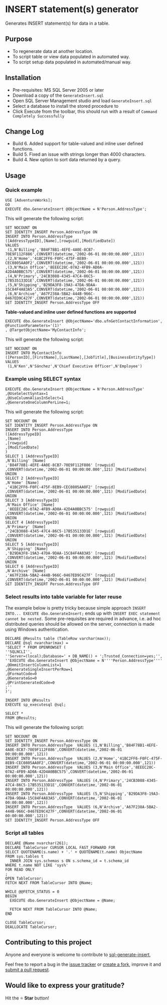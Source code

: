 # INSERT statement(s) generator #
Generates INSERT statement(s) for data in a table.

## Purpose ##
- To regenerate data at another location.
- To script table or view data populated in automated way.
- To script setup data populated in automated/manual way.

## Installation ##

* Pre-requisites: MS SQL Server 2005 or later
* Download a copy of the `GenerateInsert.sql`
* Open SQL Server Management studio and load `GenerateInsert.sql`
* Select a database to install the stored procedure to
* Click Execute from the toolbar, this should run with a result of `Command Completely Successfully`

## Change Log ##

- Build 6. Added support for table-valued and inline user defined functions.
- Build 5. Fixed an issue with strings longer than 4000 characters.
- Build 4. New option to sort data returned by a query.

## Usage ##

### Quick example ###

```
USE [AdventureWorks];
GO
EXECUTE dbo.GenerateInsert @ObjectName = N'Person.AddressType';
```
This will generate the following script:
```
SET NOCOUNT ON
SET IDENTITY_INSERT Person.AddressType ON
INSERT INTO Person.AddressType
([AddressTypeID],[Name],[rowguid],[ModifiedDate])
VALUES
 (1,N'Billing','B84F78B1-4EFE-4A0E-8CB7-70E9F112F886',CONVERT(datetime,'2002-06-01 00:00:00.000',121))
,(2,N'Home','41BC2FF6-F0FC-475F-8EB9-CEC0805AA0F2',CONVERT(datetime,'2002-06-01 00:00:00.000',121))
,(3,N'Main Office','8EEEC28C-07A2-4FB9-AD0A-42D4A0BBC575',CONVERT(datetime,'2002-06-01 00:00:00.000',121))
,(4,N'Primary','24CB3088-4345-47C4-86C5-17B535133D1E',CONVERT(datetime,'2002-06-01 00:00:00.000',121))
,(5,N'Shipping','B29DA3F8-19A3-47DA-9DAA-15C84F4A83A5',CONVERT(datetime,'2002-06-01 00:00:00.000',121))
,(6,N'Archive','A67F238A-5BA2-444B-966C-0467ED9C427F',CONVERT(datetime,'2002-06-01 00:00:00.000',121))
SET IDENTITY_INSERT Person.AddressType OFF
```

**Table-valued and inline user defined functions are supported**
```
EXECUTE dbo.GenerateInsert @ObjectName='dbo.ufnGetContactInformation', @FunctionParameters='(1)'
, @TargetObjectName='MyContactInfo';
```
This will generate the following script:
```
SET NOCOUNT ON
INSERT INTO MyContactInfo
([PersonID],[FirstName],[LastName],[JobTitle],[BusinessEntityType])
VALUES
 (1,N'Ken',N'Sánchez',N'Chief Executive Officer',N'Employee')
```

### Example using SELECT syntax ###

```
EXECUTE dbo.GenerateInsert @ObjectName = N'Person.AddressType'
,@UseSelectSyntax=1
,@UseColumnAliasInSelect=1
,@GenerateOneColumnPerLine=1;
```
This will generate the following script:
```
SET NOCOUNT ON
SET IDENTITY_INSERT Person.AddressType ON
INSERT INTO Person.AddressType
([AddressTypeID]
,[Name]
,[rowguid]
,[ModifiedDate]
)
SELECT 1 [AddressTypeID]
,N'Billing' [Name]
,'B84F78B1-4EFE-4A0E-8CB7-70E9F112F886' [rowguid]
,CONVERT(datetime,'2002-06-01 00:00:00.000',121) [ModifiedDate]
UNION
SELECT 2 [AddressTypeID]
,N'Home' [Name]
,'41BC2FF6-F0FC-475F-8EB9-CEC0805AA0F2' [rowguid]
,CONVERT(datetime,'2002-06-01 00:00:00.000',121) [ModifiedDate]
UNION
SELECT 3 [AddressTypeID]
,N'Main Office' [Name]
,'8EEEC28C-07A2-4FB9-AD0A-42D4A0BBC575' [rowguid]
,CONVERT(datetime,'2002-06-01 00:00:00.000',121) [ModifiedDate]
UNION
SELECT 4 [AddressTypeID]
,N'Primary' [Name]
,'24CB3088-4345-47C4-86C5-17B535133D1E' [rowguid]
,CONVERT(datetime,'2002-06-01 00:00:00.000',121) [ModifiedDate]
UNION
SELECT 5 [AddressTypeID]
,N'Shipping' [Name]
,'B29DA3F8-19A3-47DA-9DAA-15C84F4A83A5' [rowguid]
,CONVERT(datetime,'2002-06-01 00:00:00.000',121) [ModifiedDate]
UNION
SELECT 6 [AddressTypeID]
,N'Archive' [Name]
,'A67F238A-5BA2-444B-966C-0467ED9C427F' [rowguid]
,CONVERT(datetime,'2002-06-01 00:00:00.000',121) [ModifiedDate]
SET IDENTITY_INSERT Person.AddressType OFF
```

### Select results into table variable for later reuse ###
The example below is pretty tricky because simple approach `INSERT INTO... EXECUTE dbo.GenerateInsert;` ends up with `INSERT EXEC statement cannot be nested.` Some pre-requisites are required in advance, i.e. ad hoc distributed queries should be allowed on the server, connection is made using Windows authentication.
```
DECLARE @Results table (TableRow varchar(max));
DECLARE @sql nvarchar(max) =
'SELECT * FROM OPENROWSET (
''SQLNCLI'',
''Server=(local);Database=' + DB_NAME() + ';Trusted_Connection=yes;'',
''EXECUTE dbo.GenerateInsert @ObjectName = N''''Person.AddressType''''
,@OmmitInsertColumnList=1
,@GenerateSingleInsertPerRow=1
,@FormatCode=0
,@GenerateGo=0
,@PrintGeneratedCode=0
;''
)';

INSERT INTO @Results
EXECUTE sp_executesql @sql;

SELECT *
FROM @Results;
```
This will generate the following script:
```
SET NOCOUNT ON
SET IDENTITY_INSERT Person.AddressType ON
INSERT INTO Person.AddressType  VALUES (1,N'Billing','B84F78B1-4EFE-4A0E-8CB7-70E9F112F886',CONVERT(datetime,'2002-06-01 00:00:00.000',121))
INSERT INTO Person.AddressType  VALUES (2,N'Home','41BC2FF6-F0FC-475F-8EB9-CEC0805AA0F2',CONVERT(datetime,'2002-06-01 00:00:00.000',121))
INSERT INTO Person.AddressType  VALUES (3,N'Main Office','8EEEC28C-07A2-4FB9-AD0A-42D4A0BBC575',CONVERT(datetime,'2002-06-01 00:00:00.000',121))
INSERT INTO Person.AddressType  VALUES (4,N'Primary','24CB3088-4345-47C4-86C5-17B535133D1E',CONVERT(datetime,'2002-06-01 00:00:00.000',121))
INSERT INTO Person.AddressType  VALUES (5,N'Shipping','B29DA3F8-19A3-47DA-9DAA-15C84F4A83A5',CONVERT(datetime,'2002-06-01 00:00:00.000',121))
INSERT INTO Person.AddressType  VALUES (6,N'Archive','A67F238A-5BA2-444B-966C-0467ED9C427F',CONVERT(datetime,'2002-06-01 00:00:00.000',121))
SET IDENTITY_INSERT Person.AddressType OFF
```

### Script all tables ###
```
DECLARE @Name nvarchar(261);
DECLARE TableCursor CURSOR LOCAL FAST_FORWARD FOR
SELECT QUOTENAME(s.name) + '.' + QUOTENAME(t.name) ObjectName
FROM sys.tables t
  INNER JOIN sys.schemas s ON s.schema_id = t.schema_id
WHERE t.name NOT LIKE 'sys%'
FOR READ ONLY
;
OPEN TableCursor;
FETCH NEXT FROM TableCursor INTO @Name;

WHILE @@FETCH_STATUS = 0
BEGIN
  EXECUTE dbo.GenerateInsert @ObjectName = @Name;

  FETCH NEXT FROM TableCursor INTO @Name;
END

CLOSE TableCursor;
DEALLOCATE TableCursor;
```

## Contributing to this project ##

Anyone and everyone is welcome to contribute to [sql-generate-insert](https://github.com/drumsta/sql-generate-insert),

Feel free to report a bug in the [issue tracker](https://github.com/drumsta/sql-generate-insert/issues) or [create a fork](https://github.com/drumsta/sql-generate-insert/fork), improve it and [submit a pull request](https://github.com/drumsta/sql-generate-insert/compare).

## Would like to express your gratitude? ##

Hit the :star: **Star** button!
